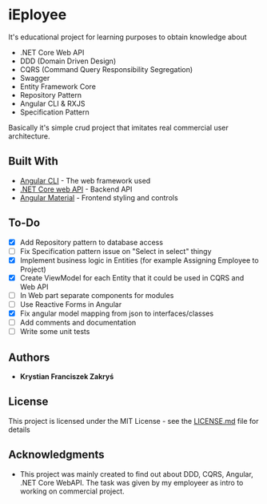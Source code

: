# iEployee

It's educational project for learning purposes to obtain knowledge about
* .NET Core Web API
* DDD (Domain Driven Design)
* CQRS (Command Query Responsibility Segregation)
* Swagger
* Entity Framework Core
* Repository Pattern
* Angular CLI & RXJS
* Specification Pattern

Basically it's simple crud project that imitates real commercial user architecture.



## Built With

* [Angular CLI](https://angular.io/docs) - The web framework used
* [.NET Core web API](https://docs.microsoft.com/pl-pl/aspnet/core/tutorials/first-web-api?view=aspnetcore-3.1&tabs=visual-studio) - Backend API
* [Angular Material](https://material.angular.io/guides) - Frontend styling and controls



## To-Do
- [x] Add Repository pattern to database access
- [ ] Fix Specification pattern issue on "Select in select" thingy
- [x] Implement business logic in Entities (for example Assigning Employee to Project)
- [x] Create ViewModel for each Entity that it could be used in CQRS and Web API
- [ ] In Web part separate components for modules
- [ ] Use Reactive Forms in Angular
- [x] Fix angular model mapping from json to interfaces/classes
- [ ] Add comments and documentation
- [ ] Write some unit tests

## Authors

* **Krystian Franciszek Zakryś** 

## License

This project is licensed under the MIT License - see the [LICENSE.md](LICENSE.md) file for details

## Acknowledgments

* This project was mainly created to find out about DDD, CQRS, Angular, .NET Core WebAPI. The task was given by my employeer as intro to working on commercial project.

